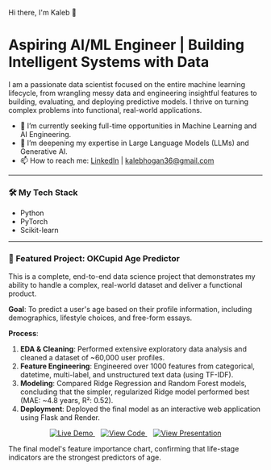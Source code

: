 Hi there, I'm Kaleb 👋
# Aspiring AI/ML Engineer | Building Intelligent Systems with Data

I am a passionate data scientist focused on the entire machine learning lifecycle, from wrangling messy data and engineering insightful features to building, evaluating, and deploying predictive models. I thrive on turning complex problems into functional, real-world applications.

- 🔭 I’m currently seeking full-time opportunities in Machine Learning and AI Engineering.
- 🌱 I’m deepening my expertise in Large Language Models (LLMs) and Generative AI.
- 📫 How to reach me: [LinkedIn](https://www.linkedin.com/in/kaleb-hogan/) | kalebhogan36@gmail.com

---
### 🛠️ My Tech Stack
- Python
- PyTorch
- Scikit-learn

---
### 🚀 Featured Project: OKCupid Age Predictor
This is a complete, end-to-end data science project that demonstrates my ability to handle a complex, real-world dataset and deliver a functional product.

**Goal**: To predict a user's age based on their profile information, including demographics, lifestyle choices, and free-form essays.

**Process**:
1.  **EDA & Cleaning**: Performed extensive exploratory data analysis and cleaned a dataset of ~60,000 user profiles.
2.  **Feature Engineering**: Engineered over 1000 features from categorical, datetime, multi-label, and unstructured text data (using TF-IDF).
3.  **Modeling**: Compared Ridge Regression and Random Forest models, concluding that the simpler, regularized Ridge model performed best (MAE: ~4.8 years, R²: 0.52).
4.  **Deployment**: Deployed the final model as an interactive web application using Flask and Render.

<p align="center">
  <a href="https://codecademy-okcupid-project.onrender.com">
    <img src="https://img.shields.io/badge/Live_Demo-D9534F?style=for-the-badge&logo=Render" alt="Live Demo"/>
  </a>
  &nbsp;&nbsp;
  <a href="https://github.com/kokirikaleb/OKCupid-Date-A-Scientist-Starter">
    <img src="https://img.shields.io/badge/View_Code-181717?style=for-the-badge&logo=github" alt="View Code"/>
  </a>
  &nbsp;&nbsp;
  <a href="https://docs.google.com/presentation/d/1fEvDoQaLvLCqVnlATZuFn5qokbQzninTDeZ5GN3q8So/edit?usp=sharing">
    <img src="https://img.shields.io/badge/View_Presentation-4285F4?style=for-the-badge&logo=google-slides" alt="View Presentation"/>
  </a>
</p>

The final model's feature importance chart, confirming that life-stage indicators are the strongest predictors of age.

